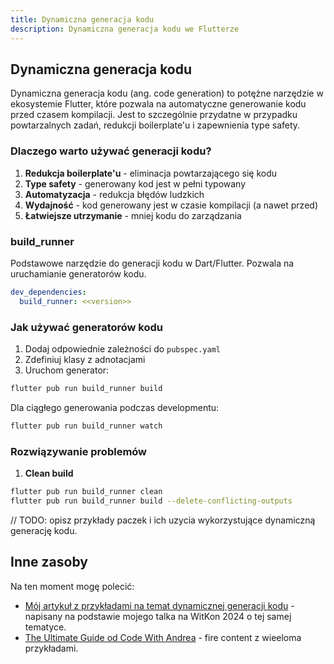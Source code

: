 ```yaml
---
title: Dynamiczna generacja kodu
description: Dynamiczna generacja kodu we Flutterze
---
```


## Dynamiczna generacja kodu

Dynamiczna generacja kodu (ang. code generation) to potężne narzędzie w ekosystemie Flutter, które pozwala na automatyczne generowanie kodu przed czasem kompilacji. Jest to szczególnie przydatne w przypadku powtarzalnych zadań, redukcji boilerplate'u i zapewnienia type safety.

### Dlaczego warto używać generacji kodu?

1. **Redukcja boilerplate'u** - eliminacja powtarzającego się kodu
2. **Type safety** - generowany kod jest w pełni typowany
3. **Automatyzacja** - redukcja błędów ludzkich
4. **Wydajność** - kod generowany jest w czasie kompilacji (a nawet przed)
5. **Łatwiejsze utrzymanie** - mniej kodu do zarządzania

### build_runner

Podstawowe narzędzie do generacji kodu w Dart/Flutter. Pozwala na uruchamianie generatorów kodu.

```yaml
dev_dependencies:
  build_runner: <<version>>
```

### Jak używać generatorów kodu

1. Dodaj odpowiednie zależności do `pubspec.yaml`
2. Zdefiniuj klasy z adnotacjami
3. Uruchom generator:

```bash
flutter pub run build_runner build
```

Dla ciągłego generowania podczas developmentu:

```bash
flutter pub run build_runner watch
```

### Rozwiązywanie problemów

1. **Clean build**

```bash
flutter pub run build_runner clean
flutter pub run build_runner build --delete-conflicting-outputs
```

// TODO: opisz przykłady paczek i ich uzycia wykorzystujące dynamiczną generację kodu.

## Inne zasoby

Na ten moment mogę polecić:

- [Mój artykuł z przykładami na temat dynamicznej generacji kodu](https://solvro.pwr.edu.pl/pl/blog/flutter-dart-i-dynamiczna-generacja-kodu/) - napisany na podstawie mojego talka na WitKon 2024 o tej samej tematyce.
- [The Ultimate Guide od Code With Andrea](https://codewithandrea.com/articles/dart-flutter-code-generation/) - fire content z wieeloma przykładami.
